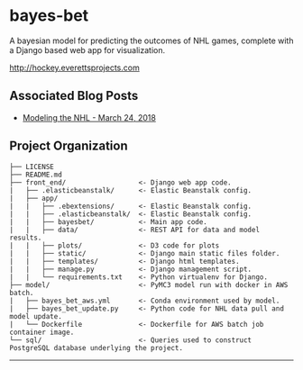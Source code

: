 bayes-bet
==============================

A bayesian model for predicting the outcomes of NHL games, complete with a Django based web app for visualization.

http://hockey.everettsprojects.com

Associated Blog Posts
-------------

* [Modeling the NHL - March 24, 2018](http://everettsprojects.com/2018/03/24/modeling-the-nhl.html)



Project Organization
------------

    ├── LICENSE
    ├── README.md
    ├── front_end/                  <- Django web app code.
    |   ├── .elasticbeanstalk/      <- Elastic Beanstalk config.
    |   ├── app/
    |   |   ├── .ebextensions/      <- Elastic Beanstalk config.
    |   |   ├── .elasticbeanstalk/  <- Elastic Beanstalk config.
    |   |   ├── bayesbet/           <- Main app code.
    |   |   ├── data/               <- REST API for data and model results.
    |   |   ├── plots/              <- D3 code for plots
    |   |   ├── static/             <- Django main static files folder.
    |   |   ├── templates/          <- Django html templates.
    |   |   ├── manage.py           <- Django management script.
    |   |   └── requirements.txt    <- Python virtualenv for Django.
    ├── model/                      <- PyMC3 model run with docker in AWS batch.
    |   ├── bayes_bet_aws.yml       <- Conda environment used by model.
    |   ├── bayes_bet_update.py     <- Python code for NHL data pull and model update.
    |   └── Dockerfile              <- Dockerfile for AWS batch job container image.
    └── sql/                        <- Queries used to construct PostgreSQL database underlying the project.


--------
